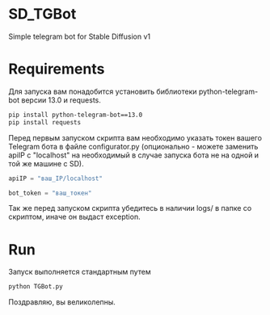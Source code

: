 # SD_TGBot
Simple telegram bot for Stable Diffusion v1

# Requirements
Для запуска вам понадобится установить библиотеки python-telegram-bot версии 13.0 и requests.

```bash
pip install python-telegram-bot==13.0
pip install requests
```

Перед первым запуском скрипта вам необходимо указать токен вашего Telegram бота в файле configurator.py
(опционально - можете заменить apiIP с "localhost" на необходимый в случае запуска бота не на одной и той же машине с SD).

```python
apiIP = "ваш_IP/localhost"

bot_token = "ваш_токен"
```

Так же перед запуском скрипта убедитесь в наличии logs/ в папке со скриптом, иначе он выдаст exception.

# Run
Запуск выполняется стандартным путем

```bash
python TGBot.py
```

Поздравляю, вы великолепны.

